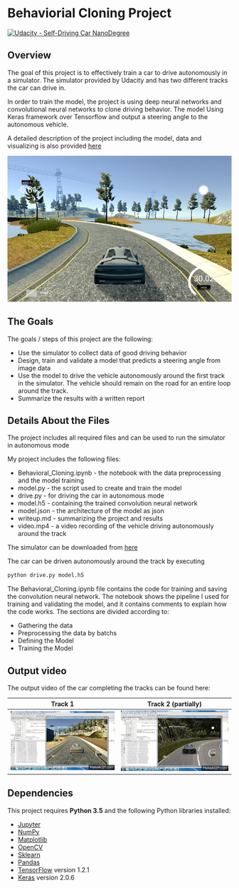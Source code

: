 # Behaviorial Cloning Project

[![Udacity - Self-Driving Car NanoDegree](https://s3.amazonaws.com/udacity-sdc/github/shield-carnd.svg)](http://www.udacity.com/drive)

Overview
---
The goal of this project is to effectively train a car to drive autonomously in a simulator. The simulator provided by Udacity and has two different tracks the car can drive in.

In order to train the model, the project is using deep neural networks and convolutional neural networks to clone driving behavior. The model Using Keras framework over Tensorflow and output a steering angle to the autonomous vehicle.

A detailed description of the project including the model, data and visualizing is also provided  [here](https://github.com/udacity/CarND-Behavioral-Cloning-P3/blob/master/writeup_template.md)


![]( https://github.com/shmulik-willinger/behavioral_cloning/blob/master/readme_img/sim-image.jpg?raw=true)

The Goals
---
The goals / steps of this project are the following:
* Use the simulator to collect data of good driving behavior
* Design, train and validate a model that predicts a steering angle from image data
* Use the model to drive the vehicle autonomously around the first track in the simulator. The vehicle should remain on the road for an entire loop around the track.
* Summarize the results with a written report


## Details About the Files

The project includes all required files and can be used to run the simulator in autonomous mode

My project includes the following files:
* Behavioral_Cloning.ipynb - the notebook with the data preprocessing and the model training
* model.py - the script used to create and train the model
* drive.py - for driving the car in autonomous mode
* model.h5 - containing the trained convolution neural network
* model.json - the architecture of the model as json
* writeup.md - summarizing the project and results
* video.mp4 - a video recording of the vehicle driving autonomously around the track

The simulator can be downloaded from [here](https://d17h27t6h515a5.cloudfront.net/topher/2017/February/58ae4419_windows-sim/windows-sim.zip)

 The car can be driven autonomously around the track by executing
```sh
python drive.py model.h5
```

The Behavioral_Cloning.ipynb file contains the code for training and saving the convolution neural network. The notebook shows the pipeline I used for training and validating the model, and it contains comments to explain how the code works. The sections are divided according to:
* Gathering the data
* Preprocessing the data by batchs
* Defining the Model
* Training the Model

## Output video

The output video of the car completing the tracks can be found here:

Track 1  |  Track 2 (partially)
:-------------------------:|:-------------------------:
[![video track_1](https://github.com/shmulik-willinger/behavioral_cloning/blob/master/readme_img/behavioral_cloning_simulator_track_1.gif)](http://www.youtube.com/watch?v=fIvBNRCIY4U)  |  [![video track_2](https://github.com/shmulik-willinger/behavioral_cloning/blob/master/readme_img/behavioral_cloning_simulator_track_2.gif)](http://www.youtube.com/watch?v=A1280XlpITA)


## Dependencies
This project requires **Python 3.5** and the following Python libraries installed:

- [Jupyter](http://jupyter.org/)
- [NumPy](http://www.numpy.org/)
- [Matplotlib](https://matplotlib.org/)
- [OpenCV](https://pypi.python.org/pypi/opencv-python#)
- [Sklearn](scikit-learn.org/)
- [Pandas](pandas.pydata.org/)
- [TensorFlow](http://tensorflow.org) version 1.2.1
- [Keras](https://keras.io/) version 2.0.6
